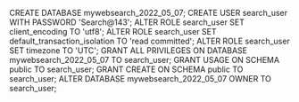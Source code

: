CREATE DATABASE mywebsearch_2022_05_07; 
CREATE USER search_user WITH PASSWORD 'Search@143';
ALTER ROLE search_user SET client_encoding TO 'utf8'; 
ALTER ROLE search_user SET default_transaction_isolation TO 'read committed'; 
ALTER ROLE search_user SET timezone TO 'UTC'; 
GRANT ALL PRIVILEGES ON DATABASE mywebsearch_2022_05_07 TO search_user;
GRANT USAGE ON SCHEMA public TO search_user;
GRANT CREATE ON SCHEMA public TO search_user;
ALTER DATABASE mywebsearch_2022_05_07 OWNER TO search_user;